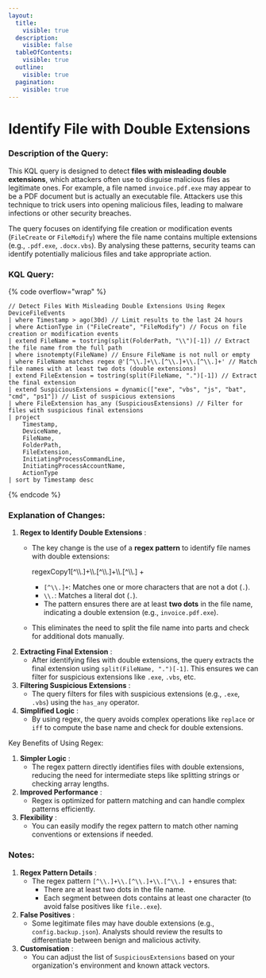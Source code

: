 ```yaml
---
layout:
  title:
    visible: true
  description:
    visible: false
  tableOfContents:
    visible: true
  outline:
    visible: true
  pagination:
    visible: true
---
```


# Identify File with Double Extensions

### Description of the Query:

This KQL query is designed to detect **files with misleading double extensions**, which attackers often use to disguise malicious files as legitimate ones. For example, a file named `invoice.pdf.exe` may appear to be a PDF document but is actually an executable file. Attackers use this technique to trick users into opening malicious files, leading to malware infections or other security breaches.

The query focuses on identifying file creation or modification events (`FileCreate` or `FileModify`) where the file name contains multiple extensions (e.g., `.pdf.exe`, `.docx.vbs`). By analysing these patterns, security teams can identify potentially malicious files and take appropriate action.

### KQL Query:

{% code overflow="wrap" %}
```kusto
// Detect Files With Misleading Double Extensions Using Regex
DeviceFileEvents
| where Timestamp > ago(30d) // Limit results to the last 24 hours
| where ActionType in ("FileCreate", "FileModify") // Focus on file creation or modification events
| extend FileName = tostring(split(FolderPath, "\\")[-1]) // Extract the file name from the full path
| where isnotempty(FileName) // Ensure FileName is not null or empty
| where FileName matches regex @'[^\\.]+\\.[^\\.]+\\.[^\\.]+' // Match file names with at least two dots (double extensions)
| extend FileExtension = tostring(split(FileName, ".")[-1]) // Extract the final extension
| extend SuspiciousExtensions = dynamic(["exe", "vbs", "js", "bat", "cmd", "ps1"]) // List of suspicious extensions
| where FileExtension has_any (SuspiciousExtensions) // Filter for files with suspicious final extensions
| project
    Timestamp,
    DeviceName,
    FileName,
    FolderPath,
    FileExtension,
    InitiatingProcessCommandLine,
    InitiatingProcessAccountName,
    ActionType
| sort by Timestamp desc
```
{% endcode %}

### Explanation of Changes:

1. **Regex to Identify Double Extensions** :
   *   The key change is the use of a **regex pattern** to identify file names with double extensions:

       regexCopy1\[^\\\\.]+\\\\.\[^\\\\.]+\\\\.\[^\\\\.] +

       * `[^\\.]+`: Matches one or more characters that are not a dot (`.`).
       * `\\.`: Matches a literal dot (`.`).
       * The pattern ensures there are at least **two dots** in the file name, indicating a double extension (e.g., `invoice.pdf.exe`).
   * This eliminates the need to split the file name into parts and check for additional dots manually.
2. **Extracting Final Extension** :
   * After identifying files with double extensions, the query extracts the final extension using `split(FileName, ".")[-1]`. This ensures we can filter for suspicious extensions like `.exe`, `.vbs`, etc.
3. **Filtering Suspicious Extensions** :
   * The query filters for files with suspicious extensions (e.g., `.exe`, `.vbs`) using the `has_any` operator.
4. **Simplified Logic** :
   * By using regex, the query avoids complex operations like `replace` or `iff` to compute the base name and check for double extensions.

Key Benefits of Using Regex:

1. **Simpler Logic** :
   * The regex pattern directly identifies files with double extensions, reducing the need for intermediate steps like splitting strings or checking array lengths.
2. **Improved Performance** :
   * Regex is optimized for pattern matching and can handle complex patterns efficiently.
3. **Flexibility** :
   * You can easily modify the regex pattern to match other naming conventions or extensions if needed.

### Notes:

1. **Regex Pattern Details** :
   * The regex pattern `[^\\.]+\\.[^\\.]+\\.[^\\.] +` ensures that:
     * There are at least two dots in the file name.
     * Each segment between dots contains at least one character (to avoid false positives like `file..exe`).
2. **False Positives** :
   * Some legitimate files may have double extensions (e.g., `config.backup.json`). Analysts should review the results to differentiate between benign and malicious activity.
3. **Customisation** :
   * You can adjust the list of `SuspiciousExtensions` based on your organization's environment and known attack vectors.
